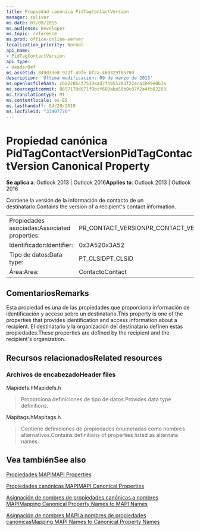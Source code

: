 ```yaml
---
title: Propiedad canónica PidTagContactVersion
manager: soliver
ms.date: 03/09/2015
ms.audience: Developer
ms.topic: reference
ms.prod: office-online-server
localization_priority: Normal
api_name:
- PidTagContactVersion
api_type:
- HeaderDef
ms.assetid: 849d33e0-922f-49fe-bf2a-460329f0570d
description: 'Última modificación: 09 de marzo de 2015'
ms.openlocfilehash: c6a2206cf75308ad7fb955283f22eca3be9e0b3a
ms.sourcegitcommit: 8657170d071f9bcf680aba50b9c07f2a4fb82283
ms.translationtype: MT
ms.contentlocale: es-ES
ms.lasthandoff: 04/28/2019
ms.locfileid: "33407770"
---
```

# <a name="pidtagcontactversion-canonical-property"></a><span data-ttu-id="b39ab-103">Propiedad canónica PidTagContactVersion</span><span class="sxs-lookup"><span data-stu-id="b39ab-103">PidTagContactVersion Canonical Property</span></span>

  
  
<span data-ttu-id="b39ab-104">**Se aplica a**: Outlook 2013 | Outlook 2016</span><span class="sxs-lookup"><span data-stu-id="b39ab-104">**Applies to**: Outlook 2013 | Outlook 2016</span></span> 
  
<span data-ttu-id="b39ab-105">Contiene la versión de la información de contacto de un destinatario.</span><span class="sxs-lookup"><span data-stu-id="b39ab-105">Contains the version of a recipient's contact information.</span></span>
  
|||
|:-----|:-----|
|<span data-ttu-id="b39ab-106">Propiedades asociadas:</span><span class="sxs-lookup"><span data-stu-id="b39ab-106">Associated properties:</span></span>  <br/> |<span data-ttu-id="b39ab-107">PR_CONTACT_VERSION</span><span class="sxs-lookup"><span data-stu-id="b39ab-107">PR_CONTACT_VERSION</span></span>  <br/> |
|<span data-ttu-id="b39ab-108">Identificador:</span><span class="sxs-lookup"><span data-stu-id="b39ab-108">Identifier:</span></span>  <br/> |<span data-ttu-id="b39ab-109">0x3A52</span><span class="sxs-lookup"><span data-stu-id="b39ab-109">0x3A52</span></span>  <br/> |
|<span data-ttu-id="b39ab-110">Tipo de datos:</span><span class="sxs-lookup"><span data-stu-id="b39ab-110">Data type:</span></span>  <br/> |<span data-ttu-id="b39ab-111">PT_CLSID</span><span class="sxs-lookup"><span data-stu-id="b39ab-111">PT_CLSID</span></span>  <br/> |
|<span data-ttu-id="b39ab-112">Área:</span><span class="sxs-lookup"><span data-stu-id="b39ab-112">Area:</span></span>  <br/> |<span data-ttu-id="b39ab-113">Contacto</span><span class="sxs-lookup"><span data-stu-id="b39ab-113">Contact</span></span>  <br/> |
   
## <a name="remarks"></a><span data-ttu-id="b39ab-114">Comentarios</span><span class="sxs-lookup"><span data-stu-id="b39ab-114">Remarks</span></span>

<span data-ttu-id="b39ab-115">Esta propiedad es una de las propiedades que proporciona información de identificación y acceso sobre un destinatario.</span><span class="sxs-lookup"><span data-stu-id="b39ab-115">This property is one of the properties that provides identification and access information about a recipient.</span></span> <span data-ttu-id="b39ab-116">El destinatario y la organización del destinatario definen estas propiedades.</span><span class="sxs-lookup"><span data-stu-id="b39ab-116">These properties are defined by the recipient and the recipient's organization.</span></span>
  
## <a name="related-resources"></a><span data-ttu-id="b39ab-117">Recursos relacionados</span><span class="sxs-lookup"><span data-stu-id="b39ab-117">Related resources</span></span>

### <a name="header-files"></a><span data-ttu-id="b39ab-118">Archivos de encabezado</span><span class="sxs-lookup"><span data-stu-id="b39ab-118">Header files</span></span>

<span data-ttu-id="b39ab-119">Mapidefs.h</span><span class="sxs-lookup"><span data-stu-id="b39ab-119">Mapidefs.h</span></span>
  
> <span data-ttu-id="b39ab-120">Proporciona definiciones de tipo de datos.</span><span class="sxs-lookup"><span data-stu-id="b39ab-120">Provides data type definitions.</span></span>
    
<span data-ttu-id="b39ab-121">Mapitags.h</span><span class="sxs-lookup"><span data-stu-id="b39ab-121">Mapitags.h</span></span>
  
> <span data-ttu-id="b39ab-122">Contiene definiciones de propiedades enumeradas como nombres alternativos.</span><span class="sxs-lookup"><span data-stu-id="b39ab-122">Contains definitions of properties listed as alternate names.</span></span>
    
## <a name="see-also"></a><span data-ttu-id="b39ab-123">Vea también</span><span class="sxs-lookup"><span data-stu-id="b39ab-123">See also</span></span>



[<span data-ttu-id="b39ab-124">Propiedades MAPI</span><span class="sxs-lookup"><span data-stu-id="b39ab-124">MAPI Properties</span></span>](mapi-properties.md)
  
[<span data-ttu-id="b39ab-125">Propiedades canónicas MAPI</span><span class="sxs-lookup"><span data-stu-id="b39ab-125">MAPI Canonical Properties</span></span>](mapi-canonical-properties.md)
  
[<span data-ttu-id="b39ab-126">Asignación de nombres de propiedades canónicas a nombres MAPI</span><span class="sxs-lookup"><span data-stu-id="b39ab-126">Mapping Canonical Property Names to MAPI Names</span></span>](mapping-canonical-property-names-to-mapi-names.md)
  
[<span data-ttu-id="b39ab-127">Asignación de nombres MAPI a nombres de propiedades canónicas</span><span class="sxs-lookup"><span data-stu-id="b39ab-127">Mapping MAPI Names to Canonical Property Names</span></span>](mapping-mapi-names-to-canonical-property-names.md)


